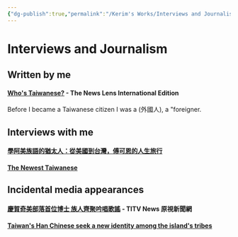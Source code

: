 ```yaml
---
{"dg-publish":true,"permalink":"/Kerim's Works/Interviews and Journalism/"}
---
```


# Interviews and Journalism

## Written by me

#### [Who's Taiwanese?](https://international.thenewslens.com/feature/taiwan-immigration/142773) - The News Lens International Edition  
Before I became a Taiwanese citizen I was a (外國人), a "foreigner.    

## Interviews with me

#### [學阿美族語的猶太人：從美國到台灣，傅可恩的人生旅行](https://simivilang.medium.com/%E8%AA%AA%E9%98%BF%E7%BE%8E%E6%97%8F%E8%AA%9E%E7%9A%84%E7%8C%B6%E5%A4%AA%E4%BA%BA-%E5%BE%9E%E7%BE%8E%E5%9C%8B%E5%88%B0%E5%8F%B0%E7%81%A3-%E5%82%85%E5%8F%AF%E6%81%A9%E7%9A%84%E4%BA%BA%E7%94%9F%E6%97%85%E8%A1%8C-c2c5e0cc9368)  

#### [The Newest Taiwanese](https://laorencha.blogspot.com/2022/12/the-newest-taiwanese.html)  

## Incidental media appearances

#### [慶賀奇美部落首位博士 族人齊聚吟唱歌謠](https://news.ipcf.org.tw/54268) - TITV News 原視新聞網  

#### [Taiwan's Han Chinese seek a new identity among the island's tribes](https://www.washingtonpost.com/world/2022/04/04/taiwan-indigenous-china-tribes/)  